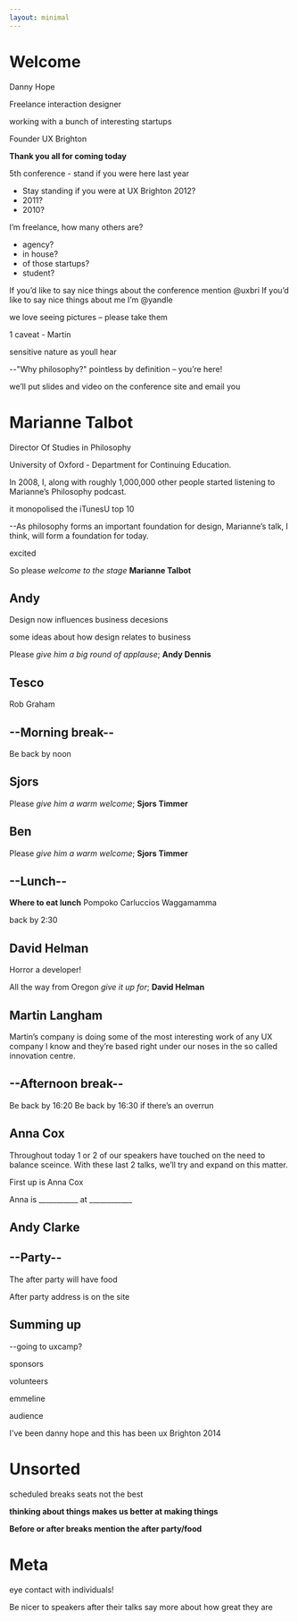```yaml
---
layout: minimal
---
```


# Welcome

Danny Hope

Freelance interaction designer

working with a bunch of interesting startups

Founder UX Brighton

**Thank you all for coming today**

5th conference - stand if you were here last year
- Stay standing if you were at UX Brighton 2012?
- 2011?
- 2010?

I’m freelance, how many others are?
- agency?
- in house?
- of those startups?
- student?

If you’d like to say nice things about the conference mention @uxbri
If you’d like to say nice things about me I’m @yandle

we love seeing pictures – please take them

1 caveat - Martin

sensitive nature as youll hear

--"Why philosophy?" pointless by definition – you’re here!

we’ll put slides and video on the conference site and email you

# Marianne Talbot

Director Of Studies in Philosophy

University of Oxford - Department for Continuing Education.

In 2008, I, along with roughly 1,000,000 other people started listening to Marianne’s Philosophy podcast.

it monopolised the iTunesU top 10

--As philosophy forms an important foundation for design, Marianne’s talk, I think, will form a foundation for today.

excited

So please *welcome to the stage* **Marianne Talbot**

## Andy

Design now influences business decesions

some ideas about how design relates to business 

Please *give him a big round of applause*; **Andy Dennis**

## Tesco

Rob Graham

## --Morning break--

Be back by noon

## Sjors

Please *give him a warm welcome*; **Sjors Timmer**

## Ben

Please *give him a warm welcome*; **Sjors Timmer**

## --Lunch--

**Where to eat lunch**
Pompoko
Carluccios
Waggamamma

back by 2:30

## David Helman

Horror a developer!

All the way from Oregon *give it up for*; **David Helman**

## Martin Langham
Martin’s company is doing some of the most interesting work of any UX company I know and they’re based right under our noses in the so called innovation centre.

## --Afternoon break--
Be back by 16:20
Be back by 16:30 if there’s an overrun

## Anna Cox

Throughout today 1 or 2 of our speakers have touched on the need to balance sceince. With these last 2 talks, we’ll try and expand on this matter.

First up is Anna Cox

Anna is ___________ at ____________



## Andy Clarke

## --Party--

The after party will have food

After party address is on the site

## Summing up

--going to uxcamp?

sponsors

volunteers

emmeline

audience

I've been danny hope and this has been ux Brighton 2014

# Unsorted

scheduled breaks seats not the best

**thinking about things makes us better at making things**

**Before or after breaks mention the after party/food**

# Meta

eye contact with individuals!

Be nicer to speakers after their talks say more about how great they are